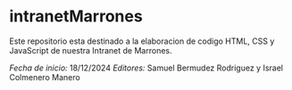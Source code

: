 # intranetMarrones

Este repositorio esta destinado a la elaboracion de codigo HTML, CSS y JavaScript de nuestra Intranet de Marrones.

*Fecha de inicio:* 18/12/2024
*Editores:* Samuel Bermudez Rodriguez y Israel Colmenero Manero
